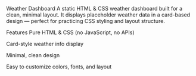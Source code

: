 Weather Dashboard
A static HTML & CSS weather dashboard built for a clean, minimal layout.
It displays placeholder weather data in a card-based design — perfect for practicing CSS styling and layout structure.

Features
Pure HTML & CSS (no JavaScript, no APIs)

Card-style weather info display

Minimal, clean design

Easy to customize colors, fonts, and layout
